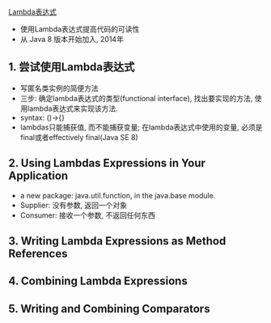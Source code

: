 [Lambda表达式](https://dev.java/learn/lambdas/)
- 使用Lambda表达式提高代码的可读性
- 从 Java 8 版本开始加入, 2014年

## 1. 尝试使用Lambda表达式
- 写匿名类实例的简便方法
- 三步: 确定lambda表达式的类型(functional interface), 找出要实现的方法,  使用lambda表达式来实现该方法.
- syntax: ()->{}
- lambdas只能捕获值, 而不能捕获变量; 在lambda表达式中使用的变量, 必须是final或者effectively final(Java SE 8)

## 2. Using Lambdas Expressions in Your Application
- a new package: java.util.function, in the java.base module.
- Supplier<T>: 没有参数, 返回一个对象
- Consumer<T>: 接收一个参数, 不返回任何东西




## 3. Writing Lambda Expressions as Method References

## 4. Combining Lambda Expressions

## 5. Writing and Combining Comparators
